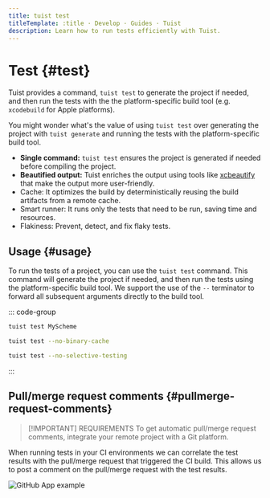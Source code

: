```yaml
---
title: tuist test
titleTemplate: :title · Develop · Guides · Tuist
description: Learn how to run tests efficiently with Tuist.
---
```


# Test {#test}

Tuist provides a command, <LocalizedLink href="/cli/test">`tuist test`</LocalizedLink> to generate the project if needed, and then run the tests with the the platform-specific build tool (e.g. `xcodebuild` for Apple platforms).

You might wonder what's the value of using <LocalizedLink href="/cli/test">`tuist test`</LocalizedLink> over generating the project with <LocalizedLink href="/cli/generate">`tuist generate`</LocalizedLink> and running the tests with the platform-specific build tool.

- **Single command:** <LocalizedLink href="/cli/test">`tuist test`</LocalizedLink> ensures the project is generated if needed before compiling the project.
- **Beautified output:** Tuist enriches the output using tools like [xcbeautify](https://github.com/cpisciotta/xcbeautify) that make the output more user-friendly.
- <LocalizedLink href="/guides/develop/build/cache"><bold>Cache:</bold></LocalizedLink> It optimizes the build by deterministically reusing the build artifacts from a remote cache.
- <LocalizedLink href="/guides/develop/test/selective-testing"><bold>Smart runner:</bold></LocalizedLink> It runs only the tests that need to be run, saving time and resources.
- <LocalizedLink href="/guides/develop/test/flakiness"><bold>Flakiness:</bold></LocalizedLink> Prevent, detect, and fix flaky tests.

## Usage {#usage}

To run the tests of a project, you can use the `tuist test` command. This command will generate the project if needed, and then run the tests using the platform-specific build tool. We support the use of the `--` terminator to forward all subsequent arguments directly to the build tool.

::: code-group

```bash [Running scheme tests]
tuist test MyScheme
```

```bash [Running all tests without binary cache]
tuist test --no-binary-cache
```

```bash [Running all tests without selective testing]
tuist test --no-selective-testing
```

:::

## Pull/merge request comments {#pullmerge-request-comments}

> [!IMPORTANT] REQUIREMENTS
> To get automatic pull/merge request comments, integrate your <LocalizedLink href="/server/introduction/accounts-and-projects">remote project</LocalizedLink> with a <LocalizedLink href="/server/introduction/integrations#git-platforms">Git platform</LocalizedLink>.

When running tests in your CI environments we can correlate the test results with the pull/merge request that triggered the CI build. This allows us to post a comment on the pull/merge request with the test results.

![GitHub App example](/images/contributors/scheme-arguments.png)
